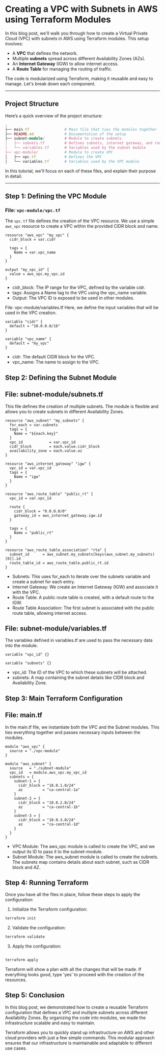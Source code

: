 # **Creating a VPC with Subnets in AWS using Terraform Modules**

In this blog post, we'll walk you through how to create a Virtual Private Cloud (VPC) with subnets in AWS using Terraform modules. This setup involves:

- A **VPC** that defines the network.
- Multiple **subnets** spread across different Availability Zones (AZs).
- An **Internet Gateway** (IGW) to allow internet access.
- A **Route Table** for managing the routing of traffic.

The code is modularized using Terraform, making it reusable and easy to manage. Let's break down each component.

---

## **Project Structure**

Here’s a quick overview of the project structure:
```ruby
.
├── main.tf                # Main file that ties the modules together
├── README.md              # Documentation of the setup
├── subnet-module/         # Module to create subnets
│   ├── subnets.tf         # Defines subnets, internet gateway, and route table
│   └── variables.tf       # Variables used by the subnet module
├── vpc-module/            # Module to create VPC
│   ├── vpc.tf             # Defines the VPC
│   └── variables.tf       # Variables used by the VPC module
```


In this tutorial, we'll focus on each of these files, and explain their purpose in detail.

---

## **Step 1: Defining the VPC Module**

### **File: `vpc-module/vpc.tf`**

The `vpc.tf` file defines the creation of the VPC resource. We use a simple `aws_vpc` resource to create a VPC within the provided CIDR block and name.

```hcl
resource "aws_vpc" "my_vpc" {
  cidr_block = var.cidr

  tags = {
    Name = var.vpc_name
  }
}

output "my_vpc_id" {
  value = aws_vpc.my_vpc.id
}
```

- cidr_block: The IP range for the VPC, defined by the variable cidr.
- tags: Assigns a Name tag to the VPC using the vpc_name variable.
- Output: The VPC ID is exposed to be used in other modules.

File: vpc-module/variables.tf
Here, we define the input variables that will be used in the VPC creation.

```hcl
variable "cidr" {
  default = "10.0.0.0/16"
}

variable "vpc_name" {
  default = "my_vpc"
}
```

- cidr: The default CIDR block for the VPC.
- vpc_name: The name to assign to the VPC.

## **Step 2: Defining the Subnet Module**
## **File: subnet-module/subnets.tf**
This file defines the creation of multiple subnets. The module is flexible and allows you to create subnets in different Availability Zones.

```hcl
resource "aws_subnet" "my_subnets" {
  for_each = var.subnets
  tags = {
    Name = "${each.key}"
  }
  vpc_id            = var.vpc_id
  cidr_block        = each.value.cidr_block
  availability_zone = each.value.az
}

resource "aws_internet_gateway" "igw" {
  vpc_id = var.vpc_id
  tags = {
    Name = "igw"
  }
}

resource "aws_route_table" "public_rt" {
  vpc_id = var.vpc_id

  route {
    cidr_block = "0.0.0.0/0"
    gateway_id = aws_internet_gateway.igw.id
  }

  tags = {
    Name = "public_rt"
  }
}

resource "aws_route_table_association" "rta" {
  subnet_id      = aws_subnet.my_subnets[keys(aws_subnet.my_subnets)[0]].id
  route_table_id = aws_route_table.public_rt.id
}

```
- Subnets: This uses for_each to iterate over the subnets variable and create a subnet for each entry.
- Internet Gateway: We create an Internet Gateway (IGW) and associate it with the VPC.
- Route Table: A public route table is created, with a default route to the IGW.
- Route Table Association: The first subnet is associated with the public route table, allowing internet access.

## **File: subnet-module/variables.tf**
The variables defined in variables.tf are used to pass the necessary data into the module.

```hcl
variable "vpc_id" {}

variable "subnets" {}

```
- vpc_id: The ID of the VPC to which these subnets will be attached.
- subnets: A map containing the subnet details like CIDR block and Availability Zone.

## **Step 3: Main Terraform Configuration**
## **File: main.tf**
In the main.tf file, we instantiate both the VPC and the Subnet modules. This ties everything together and passes necessary inputs between the modules.
```hcl
module "aws_vpc" {
  source = "./vpc-module"
}

module "aws_subnet" {
  source   = "./subnet-module"
  vpc_id   = module.aws_vpc.my_vpc_id
  subnets = {
    subnet-1 = {
      cidr_block = "10.0.1.0/24"
      az         = "ca-central-1a"
    }
    subnet-2 = {
      cidr_block = "10.0.2.0/24"
      az         = "ca-central-1b"
    }
    subnet-3 = {
      cidr_block = "10.0.3.0/24"
      az         = "ca-central-1d"
    }
  }
}

```
- VPC Module: The aws_vpc module is called to create the VPC, and we output its ID to pass it to the subnet-module.
- Subnet Module: The aws_subnet module is called to create the subnets. The subnets map contains details about each subnet, such as CIDR block and AZ.

## **Step 4: Running Terraform**
Once you have all the files in place, follow these steps to apply the configuration:

1. Initialize the Terraform configuration:

```bash
terraform init
```
2. Validate the configuration:

```bash
terraform validate
```
3. Apply the configuration:
```bash
 
terraform apply
```
Terraform will show a plan with all the changes that will be made. If everything looks good, type 'yes' to proceed with the creation of the resources.

## **Step 5: Conclusion**
In this blog post, we demonstrated how to create a reusable Terraform configuration that defines a VPC and multiple subnets across different Availability Zones. By organizing the code into modules, we made the infrastructure scalable and easy to maintain.

Terraform allows you to quickly stand up infrastructure on AWS and other cloud providers with just a few simple commands. This modular approach ensures that our infrastructure is maintainable and adaptable to different use cases.
